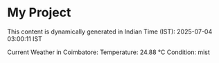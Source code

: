 # My Project

This content is dynamically generated in Indian Time (IST): 2025-07-04 03:00:11 IST


Current Weather in Coimbatore:
Temperature: 24.88 °C
Condition: mist
